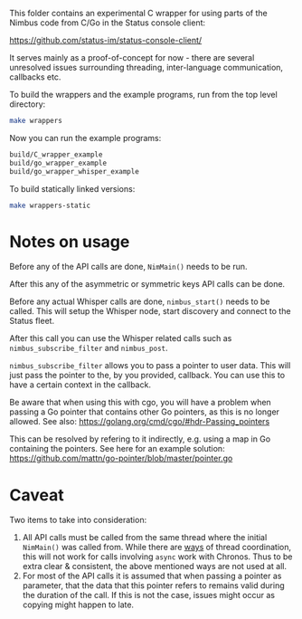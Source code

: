 This folder contains an experimental C wrapper for using parts of the Nimbus
code from C/Go in the Status console client:

https://github.com/status-im/status-console-client/

It serves mainly as a proof-of-concept for now - there are several unresolved
issues surrounding threading, inter-language communication, callbacks etc.

To build the wrappers and the example programs, run from the top level directory:

```bash
make wrappers
```

Now you can run the example programs:

```bash
build/C_wrapper_example
build/go_wrapper_example
build/go_wrapper_whisper_example
```

To build statically linked versions:

```bash
make wrappers-static
```

# Notes on usage
Before any of the API calls are done, `NimMain()` needs to be run.

After this any of the asymmetric or symmetric keys API calls can be done.

Before any actual Whisper calls are done, `nimbus_start()` needs to be called.
This will setup the Whisper node, start discovery and connect to the Status
fleet.

After this call you can use the Whisper related calls such as
`nimbus_subscribe_filter` and `nimbus_post`.

`nimbus_subscribe_filter` allows you to pass a pointer to user data. This will
just pass the pointer to the, by you provided, callback. You can use this to
have a certain context in the callback.

Be aware that when using this with cgo, you will have a problem when passing a
Go pointer that contains other Go pointers, as this is no longer allowed.
See also: https://golang.org/cmd/cgo/#hdr-Passing_pointers

This can be resolved by refering to it indirectly, e.g. using a map in Go
containing the pointers. See here for an example solution:
https://github.com/mattn/go-pointer/blob/master/pointer.go

# Caveat
Two items to take into consideration:
1. All API calls must be called from the same thread where the initial
`NimMain()` was called from. While there are
[ways](https://nim-lang.org/docs/backends.html#memory-management-thread-coordination)
of thread coordination, this will not work for calls involving `async` work
with Chronos. Thus to be extra clear & consistent, the above mentioned ways are
not used at all.
2. For most of the API calls it is assumed that when passing a pointer as
parameter, that the data that this pointer refers to remains valid during the
duration of the call. If this is not the case, issues might occur as copying
might happen to late.
